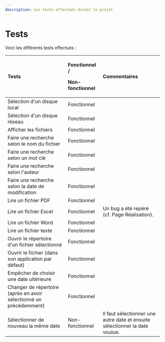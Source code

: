 ```yaml
---
description: Les tests effectués durant le projet
---
```


# Tests

Voici les différents tests effectués :

<table>
  <thead>
    <tr>
      <th style="text-align:left">Tests</th>
      <th style="text-align:left">
        <p>Fonctionnel /</p>
        <p>Non-fonctionnel</p>
      </th>
      <th style="text-align:left">Commentaires</th>
    </tr>
  </thead>
  <tbody>
    <tr>
      <td style="text-align:left">Sélection d'un disque local</td>
      <td style="text-align:left">Fonctionnel</td>
      <td style="text-align:left"></td>
    </tr>
    <tr>
      <td style="text-align:left">Sélection d'un disque réseau</td>
      <td style="text-align:left">Fonctionnel</td>
      <td style="text-align:left"></td>
    </tr>
    <tr>
      <td style="text-align:left">Afficher les fichiers</td>
      <td style="text-align:left">Fonctionnel</td>
      <td style="text-align:left"></td>
    </tr>
    <tr>
      <td style="text-align:left">Faire une recherche selon le nom du fichier</td>
      <td style="text-align:left">Fonctionnel</td>
      <td style="text-align:left"></td>
    </tr>
    <tr>
      <td style="text-align:left">Faire une recherche selon un mot clé</td>
      <td style="text-align:left">Fonctionnel</td>
      <td style="text-align:left"></td>
    </tr>
    <tr>
      <td style="text-align:left">Faire une recherche selon l'auteur</td>
      <td style="text-align:left">Fonctionnel</td>
      <td style="text-align:left"></td>
    </tr>
    <tr>
      <td style="text-align:left">Faire une recherche selon la date de modification</td>
      <td style="text-align:left">Fonctionnel</td>
      <td style="text-align:left"></td>
    </tr>
    <tr>
      <td style="text-align:left">Lire un fichier PDF</td>
      <td style="text-align:left">Fonctionnel</td>
      <td style="text-align:left"></td>
    </tr>
    <tr>
      <td style="text-align:left">Lire un fichier Excel</td>
      <td style="text-align:left">Fonctionnel</td>
      <td style="text-align:left">Un bug a été repéré (cf. Page Réalisation).</td>
    </tr>
    <tr>
      <td style="text-align:left">Lire un fichier Word</td>
      <td style="text-align:left">Fonctionnel</td>
      <td style="text-align:left"></td>
    </tr>
    <tr>
      <td style="text-align:left">Lire un fichier texte</td>
      <td style="text-align:left">Fonctionnel</td>
      <td style="text-align:left"></td>
    </tr>
    <tr>
      <td style="text-align:left">Ouvrir le répertoire d'un fichier sélectionné</td>
      <td style="text-align:left">Fonctionnel</td>
      <td style="text-align:left"></td>
    </tr>
    <tr>
      <td style="text-align:left">Ouvrir le fichier (dans son application par défaut)</td>
      <td style="text-align:left">Fonctionnel</td>
      <td style="text-align:left"></td>
    </tr>
    <tr>
      <td style="text-align:left">Empêcher de choisir une date ultérieure</td>
      <td style="text-align:left">Fonctionnel</td>
      <td style="text-align:left"></td>
    </tr>
    <tr>
      <td style="text-align:left">Changer de répertoire (après en avoir sélectionné un précédemment)</td>
      <td
      style="text-align:left">Fonctionnel</td>
        <td style="text-align:left"></td>
    </tr>
    <tr>
      <td style="text-align:left">Sélectionner de nouveau la même date</td>
      <td style="text-align:left">Non-fonctionnel</td>
      <td style="text-align:left">Il faut sélectionner une autre date et ensuite sélectionner la date voulue.</td>
    </tr>
  </tbody>
</table>